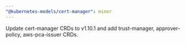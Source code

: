 ```yaml
---
"@kubernetes-models/cert-manager": minor
---
```


Update cert-manager CRDs to v1.10.1 and add trust-manager, approver-policy, aws-pca-issuer CRDs.
